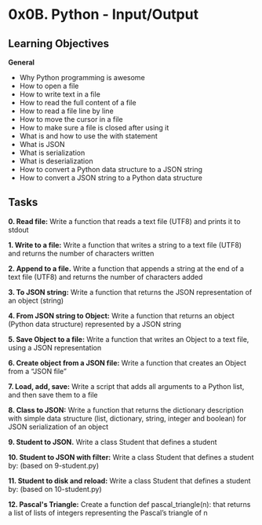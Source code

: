 # 0x0B. Python - Input/Output

## Learning Objectives
**General**

* Why Python programming is awesome
* How to open a file
* How to write text in a file
* How to read the full content of a file
* How to read a file line by line
* How to move the cursor in a file
* How to make sure a file is closed after using it
* What is and how to use the with statement
* What is JSON
* What is serialization
* What is deserialization
* How to convert a Python data structure to a JSON string
* How to convert a JSON string to a Python data structure

## Tasks
**0. Read file:**
Write a function that reads a text file (UTF8) and prints it to stdout

**1. Write to a file:**
Write a function that writes a string to a text file (UTF8) and returns the number of characters written

**2. Append to a file.**
Write a function that appends a string at the end of a text file (UTF8) and returns the number of characters added

**3. To JSON string:**
Write a function that returns the JSON representation of an object (string)

**4. From JSON string to Object:**
Write a function that returns an object (Python data structure) represented by a JSON string

**5. Save Object to a file:**
Write a function that writes an Object to a text file, using a JSON representation

**6. Create object from a JSON file:**
Write a function that creates an Object from a “JSON file”

**7. Load, add, save:**
Write a script that adds all arguments to a Python list, and then save them to a file

**8. Class to JSON:**
Write a function that returns the dictionary description with simple data structure (list, dictionary, string, integer and boolean) for JSON serialization of an object

**9. Student to JSON.**
Write a class Student that defines a student

**10. Student to JSON with filter:**
Write a class Student that defines a student by: (based on 9-student.py)

**11. Student to disk and reload:**
Write a class Student that defines a student by: (based on 10-student.py)

**12. Pascal's Triangle:**
Create a function def pascal_triangle(n): that returns a list of lists of integers representing the Pascal’s triangle of n
